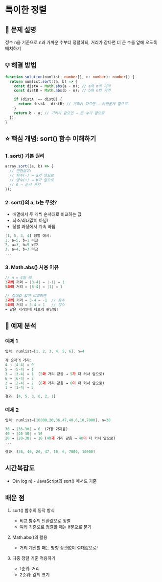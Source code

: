 # 특이한 정렬

## 📌 문제 설명

정수 n을 기준으로 n과 가까운 수부터 정렬하되, 거리가 같다면 더 큰 수를 앞에 오도록 배치하기

## 💡 해결 방법

```typescript
function solution(numlist: number[], n: number): number[] {
  return numlist.sort((a, b) => {
    const distA = Math.abs(a - n); // a와 n의 거리
    const distB = Math.abs(b - n); // b와 n의 거리

    if (distA !== distB) {
      return distA - distB; // 거리가 다르면 → 가까운게 앞으로
    }
    return b - a; // 거리가 같으면 → 큰 수가 앞으로
  });
}
```

## ⭐️ 핵심 개념: sort() 함수 이해하기

### 1. sort() 기본 원리

```typescript
array.sort((a, b) => {
  // 반환값이:
  // 음수(-) → a가 앞으로
  // 양수(+) → b가 앞으로
  // 0 → 순서 유지
});
```

### 2. sort()의 a, b는 무엇?

- 배열에서 두 개씩 순서대로 비교하는 값
- 최소/최대값이 아님!
- 정렬 과정에서 계속 바뀜

```typescript
[1, 5, 3, 4] 정렬 예시:
1. a=5, b=1 비교
2. a=3, b=5 비교
3. a=4, b=3 비교
...
```

### 3. Math.abs() 사용 이유

```typescript
// n = 4일 때
3과의 거리 = |3-4| = |-1| = 1
5와의 거리 = |5-4| = |1| = 1

// 절대값 없이 비교하면
3과의 거리 = 3-4 = -1  // 음수
5와의 거리 = 5-4 = 1   // 양수
→ 같은 거리인데 다르게 판단됨!
```

## 🌟 예제 분석

### 예제 1

```typescript
입력: numlist=[1, 2, 3, 4, 5, 6], n=4

각 숫자의 거리:
4 → |4-4| = 0
5 → |5-4| = 1
3 → |3-4| = 1  (5와 거리 같음 → 5가 더 커서 앞으로)
6 → |6-4| = 2
2 → |2-4| = 2  (6과 거리 같음 → 6이 더 커서 앞으로)
1 → |1-4| = 3

결과: [4, 5, 3, 6, 2, 1]
```

### 예제 2

```typescript
입력: numlist=[10000,20,36,47,40,6,10,7000], n=30

36 → |36-30| = 6  (가장 가까움)
40 → |40-30| = 10
20 → |20-30| = 10 (40과 거리 같음 → 40이 더 커서 앞으로)
...

결과: [36, 40, 20, 47, 10, 6, 7000, 10000]
```

## 시간복잡도

- O(n log n) - JavaScript의 sort() 메서드 기준

## 배운 점

1. sort() 함수의 동작 방식

   - 비교 함수의 반환값으로 정렬
   - 여러 기준으로 정렬할 때는 if문으로 분기

2. Math.abs()의 활용

   - 거리 계산할 때는 방향 상관없이 절대값으로!

3. 다중 정렬 기준 적용하기
   - 1순위: 거리
   - 2순위: 값의 크기
